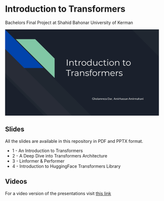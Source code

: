 # Introduction to Transformers
Bachelors Final Project at Shahid Bahonar University of Kerman

![thumbnail](https://github.com/Gholamrezadar/Introduction-to-Transformers/raw/main/thumbnail.jpg)

## Slides
All the slides are available in this repository in PDF and PPTX format.
* 1 - An Introduction to Transformers
* 2 - A Deep Dive into Transformers Architecture
* 3 - Linformer & Performer
* 4 - Introduction to HuggingFace Transformers Library
## Videos
For a video version of the presentations visit
[this link](https://www.youtube.com/playlist?list=PL3naYV_Z4HeEg4XHrizUBKteDCQqVs1Kt)

